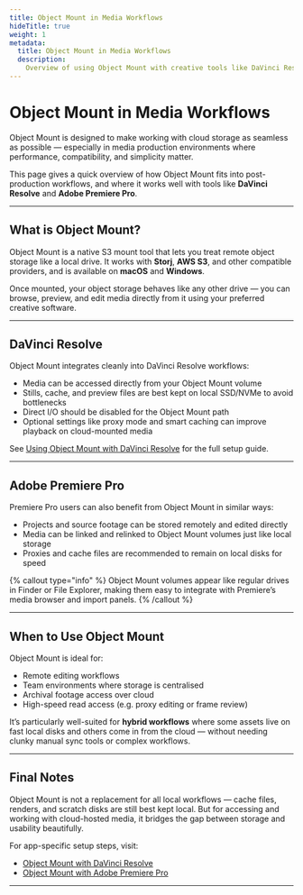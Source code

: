 ```yaml
---
title: Object Mount in Media Workflows
hideTitle: true
weight: 1
metadata:
  title: Object Mount in Media Workflows
  description:
    Overview of using Object Mount with creative tools like DaVinci Resolve and Adobe Premiere Pro
---
```


# Object Mount in Media Workflows

Object Mount is designed to make working with cloud storage as seamless as possible — especially in media production environments where performance, compatibility, and simplicity matter.

This page gives a quick overview of how Object Mount fits into post-production workflows, and where it works well with tools like **DaVinci Resolve** and **Adobe Premiere Pro**.

---

## What is Object Mount?

Object Mount is a native S3 mount tool that lets you treat remote object storage like a local drive. It works with **Storj**, **AWS S3**, and other compatible providers, and is available on **macOS** and **Windows**.

Once mounted, your object storage behaves like any other drive — you can browse, preview, and edit media directly from it using your preferred creative software.

---

## DaVinci Resolve

Object Mount integrates cleanly into DaVinci Resolve workflows:

- Media can be accessed directly from your Object Mount volume  
- Stills, cache, and preview files are best kept on local SSD/NVMe to avoid bottlenecks  
- Direct I/O should be disabled for the Object Mount path  
- Optional settings like proxy mode and smart caching can improve playback on cloud-mounted media

See [Using Object Mount with DaVinci Resolve](./media-workflows/davinci-resolve) for the full setup guide.

---

## Adobe Premiere Pro

Premiere Pro users can also benefit from Object Mount in similar ways:

- Projects and source footage can be stored remotely and edited directly  
- Media can be linked and relinked to Object Mount volumes just like local storage  
- Proxies and cache files are recommended to remain on local disks for speed  

{% callout type="info" %}
Object Mount volumes appear like regular drives in Finder or File Explorer, making them easy to integrate with Premiere’s media browser and import panels.
{% /callout %}

---

## When to Use Object Mount

Object Mount is ideal for:

- Remote editing workflows  
- Team environments where storage is centralised  
- Archival footage access over cloud  
- High-speed read access (e.g. proxy editing or frame review)

It’s particularly well-suited for **hybrid workflows** where some assets live on fast local disks and others come in from the cloud — without needing clunky manual sync tools or complex workflows.

---

## Final Notes

Object Mount is not a replacement for all local workflows — cache files, renders, and scratch disks are still best kept local. But for accessing and working with cloud-hosted media, it bridges the gap between storage and usability beautifully.

For app-specific setup steps, visit:

- [Object Mount with DaVinci Resolve](./media-workflows/davinci-resolve/)  
- [Object Mount with Adobe Premiere Pro](./media-workflows/premiere-pro/)

---
